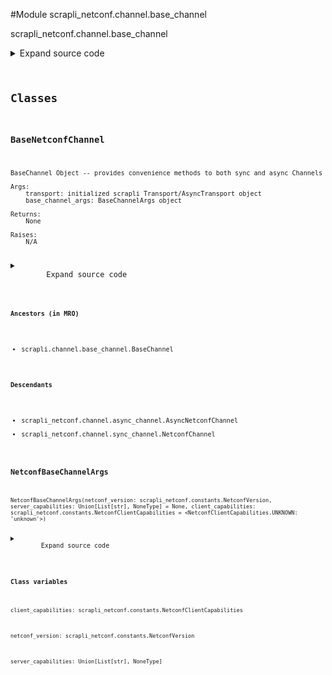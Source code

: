 <link rel="preload stylesheet" as="style" href="https://cdnjs.cloudflare.com/ajax/libs/10up-sanitize.css/11.0.1/sanitize.min.css" integrity="sha256-PK9q560IAAa6WVRRh76LtCaI8pjTJ2z11v0miyNNjrs=" crossorigin>
<link rel="preload stylesheet" as="style" href="https://cdnjs.cloudflare.com/ajax/libs/10up-sanitize.css/11.0.1/typography.min.css" integrity="sha256-7l/o7C8jubJiy74VsKTidCy1yBkRtiUGbVkYBylBqUg=" crossorigin>
<link rel="stylesheet preload" as="style" href="https://cdnjs.cloudflare.com/ajax/libs/highlight.js/10.1.1/styles/github.min.css" crossorigin>
<script defer src="https://cdnjs.cloudflare.com/ajax/libs/highlight.js/10.1.1/highlight.min.js" integrity="sha256-Uv3H6lx7dJmRfRvH8TH6kJD1TSK1aFcwgx+mdg3epi8=" crossorigin></script>
<script>window.addEventListener('DOMContentLoaded', () => hljs.initHighlighting())</script>















#Module scrapli_netconf.channel.base_channel

scrapli_netconf.channel.base_channel

<details class="source">
    <summary>
        <span>Expand source code</span>
    </summary>
    <pre>
        <code class="python">
"""scrapli_netconf.channel.base_channel"""
import re
from dataclasses import dataclass
from typing import List, Optional

from lxml import etree

from scrapli.channel.base_channel import BaseChannel
from scrapli_netconf.constants import NetconfClientCapabilities, NetconfVersion
from scrapli_netconf.exceptions import CapabilityNotSupported, CouldNotExchangeCapabilities


@dataclass()
class NetconfBaseChannelArgs:
    netconf_version: NetconfVersion
    server_capabilities: Optional[List[str]] = None
    client_capabilities: NetconfClientCapabilities = NetconfClientCapabilities.UNKNOWN


class BaseNetconfChannel(BaseChannel):
    _netconf_base_channel_args: NetconfBaseChannelArgs

    def _process_capabilities_exchange(self, raw_server_capabilities: bytes) -> None:
        """
        Process received capabilities; return client capabilities

        Args:
            raw_server_capabilities: raw bytes containing server capabilities

        Returns:
            None

        Raises:
            CapabilityNotSupported: if user has provided a preferred netconf version but it is not
                available in servers offered capabilites

        """
        server_capabilities = self._parse_server_capabilities(
            raw_server_capabilities=raw_server_capabilities
        )
        self._netconf_base_channel_args.server_capabilities = server_capabilities

        if "urn:ietf:params:netconf:base:1.1" in server_capabilities:
            final_channel_version = NetconfVersion.VERSION_1_1
        else:
            final_channel_version = NetconfVersion.VERSION_1_0

        if self._netconf_base_channel_args.netconf_version != NetconfVersion.UNKNOWN:
            if self._netconf_base_channel_args.netconf_version == NetconfVersion.VERSION_1_0:
                if "urn:ietf:params:netconf:base:1.0" not in server_capabilities:
                    raise CapabilityNotSupported(
                        "user requested netconf version 1.0 but capability not offered"
                    )
                final_channel_version = NetconfVersion.VERSION_1_0
            elif self._netconf_base_channel_args.netconf_version == NetconfVersion.VERSION_1_1:
                if "urn:ietf:params:netconf:base:1.1" not in server_capabilities:
                    raise CapabilityNotSupported(
                        "user requested netconf version 1.1 but capability not offered"
                    )
                final_channel_version = NetconfVersion.VERSION_1_1

        if final_channel_version == NetconfVersion.VERSION_1_0:
            self._netconf_base_channel_args.netconf_version = NetconfVersion.VERSION_1_0
            self._base_channel_args.comms_prompt_pattern = "]]>]]>"
            self._netconf_base_channel_args.client_capabilities = (
                NetconfClientCapabilities.CAPABILITIES_1_0
            )
        else:
            self._netconf_base_channel_args.netconf_version = NetconfVersion.VERSION_1_1
            self._base_channel_args.comms_prompt_pattern = r"^##$"
            self._netconf_base_channel_args.client_capabilities = (
                NetconfClientCapabilities.CAPABILITIES_1_1
            )

    def _parse_server_capabilities(self, raw_server_capabilities: bytes) -> List[str]:
        """
        Parse netconf server capabilities

        Args:
            raw_server_capabilities: raw bytes containing server capabilities

        Returns:
            N/A  # noqa: DAR202

        Raises:
            CouldNotExchangeCapabilities: if server capabilities cannot be parsed

        """
        server_capabilities = []

        # matches hello with or without namespace
        filtered_raw_server_capabilities = re.search(
            pattern=rb"(<(\w+\:){0,1}hello.*<\/(\w+\:){0,1}hello>)",
            string=raw_server_capabilities,
            flags=re.I | re.S,
        )
        if filtered_raw_server_capabilities is None:
            msg = "failed to parse server capabilities"
            raise CouldNotExchangeCapabilities(msg)
        server_capabilities_xml = etree.fromstring(filtered_raw_server_capabilities.groups()[0])
        for elem in server_capabilities_xml.iter():
            if "capability" not in elem.tag:
                continue
            server_capabilities.append(elem.text.strip())
        self.logger.info(f"server capabilities received and parsed: {server_capabilities}")
        return server_capabilities

    def _process_output(self, buf: bytes, strip_prompt: bool) -> bytes:
        """
        Override scrapli _process_output as this is unnecessary for scrapli_netconf

        Args:
            buf: bytes output from the device
            strip_prompt: ignored in this base class; for LSP reasons for subclasses

        Returns:
            bytes: output of joined output lines optionally with prompt removed

        Raises:
            N/A

        """
        _ = strip_prompt
        return buf

    def _build_message(self, channel_input: str) -> str:
        """
        Build formatted message to send to netconf server

        Args:
            channel_input: string of the base xml message to send to netconf server

        Returns:
            str: string of formatted message to send to netconf server

        Raises:
            N/A

        """
        if self._netconf_base_channel_args.netconf_version == NetconfVersion.VERSION_1_0:
            return channel_input

        # format message for chunk (netconf 1.1) style message
        msg_template = "#{}\n{}\n##"
        final_channel_input = msg_template.format(len(channel_input), channel_input)
        return final_channel_input

    def _pre_send_client_capabilities(
        self, client_capabilities: NetconfClientCapabilities
    ) -> bytes:
        """
        Handle pre "_send_client_capabilities" tasks for consistency between sync/async versions

        Args:
            client_capabilities: string of client netconf capabilities to send to server

        Returns:
            bytes: bytes of client capabilities to send to the channel

        Raises:
            N/A

        """
        self.logger.info("Sending client capabilities")
        bytes_client_capabilities: bytes = client_capabilities.value.encode().strip()
        self.logger.debug(f"Attempting to send capabilities: {client_capabilities}")
        self.write(client_capabilities.value)
        self.logger.debug(f"Write: {repr(client_capabilities.value)}")
        return bytes_client_capabilities
        </code>
    </pre>
</details>



## Classes

### BaseNetconfChannel


```text
BaseChannel Object -- provides convenience methods to both sync and async Channels

Args:
    transport: initialized scrapli Transport/AsyncTransport object
    base_channel_args: BaseChannelArgs object

Returns:
    None

Raises:
    N/A
```

<details class="source">
    <summary>
        <span>Expand source code</span>
    </summary>
    <pre>
        <code class="python">
class BaseNetconfChannel(BaseChannel):
    _netconf_base_channel_args: NetconfBaseChannelArgs

    def _process_capabilities_exchange(self, raw_server_capabilities: bytes) -> None:
        """
        Process received capabilities; return client capabilities

        Args:
            raw_server_capabilities: raw bytes containing server capabilities

        Returns:
            None

        Raises:
            CapabilityNotSupported: if user has provided a preferred netconf version but it is not
                available in servers offered capabilites

        """
        server_capabilities = self._parse_server_capabilities(
            raw_server_capabilities=raw_server_capabilities
        )
        self._netconf_base_channel_args.server_capabilities = server_capabilities

        if "urn:ietf:params:netconf:base:1.1" in server_capabilities:
            final_channel_version = NetconfVersion.VERSION_1_1
        else:
            final_channel_version = NetconfVersion.VERSION_1_0

        if self._netconf_base_channel_args.netconf_version != NetconfVersion.UNKNOWN:
            if self._netconf_base_channel_args.netconf_version == NetconfVersion.VERSION_1_0:
                if "urn:ietf:params:netconf:base:1.0" not in server_capabilities:
                    raise CapabilityNotSupported(
                        "user requested netconf version 1.0 but capability not offered"
                    )
                final_channel_version = NetconfVersion.VERSION_1_0
            elif self._netconf_base_channel_args.netconf_version == NetconfVersion.VERSION_1_1:
                if "urn:ietf:params:netconf:base:1.1" not in server_capabilities:
                    raise CapabilityNotSupported(
                        "user requested netconf version 1.1 but capability not offered"
                    )
                final_channel_version = NetconfVersion.VERSION_1_1

        if final_channel_version == NetconfVersion.VERSION_1_0:
            self._netconf_base_channel_args.netconf_version = NetconfVersion.VERSION_1_0
            self._base_channel_args.comms_prompt_pattern = "]]>]]>"
            self._netconf_base_channel_args.client_capabilities = (
                NetconfClientCapabilities.CAPABILITIES_1_0
            )
        else:
            self._netconf_base_channel_args.netconf_version = NetconfVersion.VERSION_1_1
            self._base_channel_args.comms_prompt_pattern = r"^##$"
            self._netconf_base_channel_args.client_capabilities = (
                NetconfClientCapabilities.CAPABILITIES_1_1
            )

    def _parse_server_capabilities(self, raw_server_capabilities: bytes) -> List[str]:
        """
        Parse netconf server capabilities

        Args:
            raw_server_capabilities: raw bytes containing server capabilities

        Returns:
            N/A  # noqa: DAR202

        Raises:
            CouldNotExchangeCapabilities: if server capabilities cannot be parsed

        """
        server_capabilities = []

        # matches hello with or without namespace
        filtered_raw_server_capabilities = re.search(
            pattern=rb"(<(\w+\:){0,1}hello.*<\/(\w+\:){0,1}hello>)",
            string=raw_server_capabilities,
            flags=re.I | re.S,
        )
        if filtered_raw_server_capabilities is None:
            msg = "failed to parse server capabilities"
            raise CouldNotExchangeCapabilities(msg)
        server_capabilities_xml = etree.fromstring(filtered_raw_server_capabilities.groups()[0])
        for elem in server_capabilities_xml.iter():
            if "capability" not in elem.tag:
                continue
            server_capabilities.append(elem.text.strip())
        self.logger.info(f"server capabilities received and parsed: {server_capabilities}")
        return server_capabilities

    def _process_output(self, buf: bytes, strip_prompt: bool) -> bytes:
        """
        Override scrapli _process_output as this is unnecessary for scrapli_netconf

        Args:
            buf: bytes output from the device
            strip_prompt: ignored in this base class; for LSP reasons for subclasses

        Returns:
            bytes: output of joined output lines optionally with prompt removed

        Raises:
            N/A

        """
        _ = strip_prompt
        return buf

    def _build_message(self, channel_input: str) -> str:
        """
        Build formatted message to send to netconf server

        Args:
            channel_input: string of the base xml message to send to netconf server

        Returns:
            str: string of formatted message to send to netconf server

        Raises:
            N/A

        """
        if self._netconf_base_channel_args.netconf_version == NetconfVersion.VERSION_1_0:
            return channel_input

        # format message for chunk (netconf 1.1) style message
        msg_template = "#{}\n{}\n##"
        final_channel_input = msg_template.format(len(channel_input), channel_input)
        return final_channel_input

    def _pre_send_client_capabilities(
        self, client_capabilities: NetconfClientCapabilities
    ) -> bytes:
        """
        Handle pre "_send_client_capabilities" tasks for consistency between sync/async versions

        Args:
            client_capabilities: string of client netconf capabilities to send to server

        Returns:
            bytes: bytes of client capabilities to send to the channel

        Raises:
            N/A

        """
        self.logger.info("Sending client capabilities")
        bytes_client_capabilities: bytes = client_capabilities.value.encode().strip()
        self.logger.debug(f"Attempting to send capabilities: {client_capabilities}")
        self.write(client_capabilities.value)
        self.logger.debug(f"Write: {repr(client_capabilities.value)}")
        return bytes_client_capabilities
        </code>
    </pre>
</details>


#### Ancestors (in MRO)
- scrapli.channel.base_channel.BaseChannel
#### Descendants
- scrapli_netconf.channel.async_channel.AsyncNetconfChannel
- scrapli_netconf.channel.sync_channel.NetconfChannel



### NetconfBaseChannelArgs


```text
NetconfBaseChannelArgs(netconf_version: scrapli_netconf.constants.NetconfVersion, server_capabilities: Union[List[str], NoneType] = None, client_capabilities: scrapli_netconf.constants.NetconfClientCapabilities = <NetconfClientCapabilities.UNKNOWN: 'unknown'>)
```

<details class="source">
    <summary>
        <span>Expand source code</span>
    </summary>
    <pre>
        <code class="python">
class NetconfBaseChannelArgs:
    netconf_version: NetconfVersion
    server_capabilities: Optional[List[str]] = None
    client_capabilities: NetconfClientCapabilities = NetconfClientCapabilities.UNKNOWN
        </code>
    </pre>
</details>


#### Class variables

    
`client_capabilities: scrapli_netconf.constants.NetconfClientCapabilities`




    
`netconf_version: scrapli_netconf.constants.NetconfVersion`




    
`server_capabilities: Union[List[str], NoneType]`
